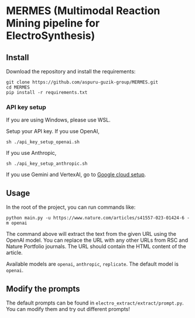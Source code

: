 # MERMES (Multimodal Reaction Mining pipeline for ElectroSynthesis)

## Install

Download the repository and install the requirements:
```shell
git clone https://github.com/aspuru-guzik-group/MERMES.git
cd MERMES
pip install -r requirements.txt
```

### API key setup

If you are using Windows, please use WSL.

Setup your API key. If you use OpenAI,
```shell
sh ./api_key_setup_openai.sh
```
If you use Anthropic,
```shell
sh ./api_key_setup_anthropic.sh
```
If you use Gemini and VertexAI, go to [Google cloud setup](https://cloud.google.com/vertex-ai/docs/generative-ai/multimodal/sdk-for-gemini/gemini-sdk-overview?hl=en).

## Usage

In the root of the project, you can run commands like:
```shell
python main.py -u https://www.nature.com/articles/s41557-023-01424-6 -m openai
```
The command above will extract the text from the given URL using the OpenAI model. You can replace the URL with any other URLs from RSC and Nature Portfolio journals. The URL should contain the HTML content of the article.

Available models are `openai`, `anthropic`, `replicate`. The default model is `openai`.


## Modify the prompts

The default prompts can be found in `electro_extract/extract/prompt.py`. You can modify them and try out different prompts!
